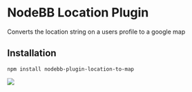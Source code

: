 # NodeBB Location Plugin

Converts the location string on a users profile to a google map

## Installation

    npm install nodebb-plugin-location-to-map


![](http://i.imgur.com/3hUzSVu.png)

